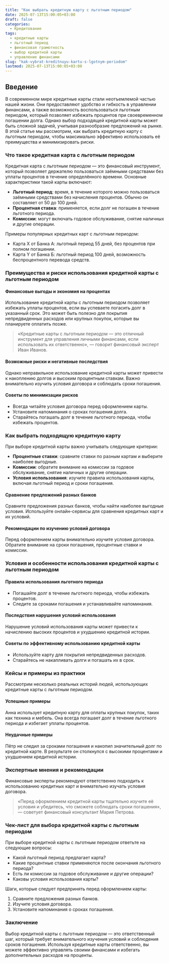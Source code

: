 ```yaml
---
title: "Как выбрать кредитную карту с льготным периодом"
date: 2025-07-13T15:00:05+03:00
draft: false
categories:
  - Кредитование
tags:
  - кредитные карты
  - льготный период
  - финансовая грамотность
  - выбор кредитной карты
  - управление финансами
slug: "kak-vybrat-kreditnuyu-kartu-s-lgotnym-periodom"
lastmod: 2025-07-13T15:00:05+03:00
---
```


## Введение

В современном мире кредитные карты стали неотъемлемой частью нашей жизни. Они предоставляют удобство и гибкость в управлении финансами, а также возможность воспользоваться льготным периодом, который позволяет избежать процентов при своевременном погашении долга. Однако выбор подходящей кредитной карты может быть сложной задачей, учитывая разнообразие предложений на рынке. В этой статье мы рассмотрим, как выбрать кредитную карту с льготным периодом, чтобы максимально эффективно использовать её преимущества и минимизировать риски.

### Что такое кредитная карта с льготным периодом

Кредитная карта с льготным периодом — это финансовый инструмент, который позволяет держателю пользоваться заёмными средствами без уплаты процентов в течение определённого времени. Основные характеристики такой карты включают:

- **Льготный период**: время, в течение которого можно пользоваться заёмными средствами без начисления процентов. Обычно он составляет от 50 до 100 дней.
- **Процентная ставка**: применяется, если долг не погашен в течение льготного периода.
- **Комиссии**: могут включать годовое обслуживание, снятие наличных и другие операции.

Примеры популярных кредитных карт с льготным периодом:
- Карта X от Банка А: льготный период 55 дней, без процентов при полном погашении.
- Карта Y от Банка Б: льготный период 100 дней, возможность беспроцентного перевода средств.

### Преимущества и риски использования кредитной карты с льготным периодом

#### Финансовые выгоды и экономия на процентах
Использование кредитной карты с льготным периодом позволяет избежать уплаты процентов, если вы успеваете погасить долг в указанный срок. Это может быть полезно для покрытия непредвиденных расходов или крупных покупок, которые вы планируете оплатить позже.

> «Кредитные карты с льготным периодом — это отличный инструмент для управления личными финансами, если использовать их ответственно», — говорит финансовый эксперт Иван Иванов.

#### Возможные риски и негативные последствия
Однако неправильное использование кредитной карты может привести к накоплению долгов и высоким процентным ставкам. Важно внимательно изучить условия договора и соблюдать сроки погашения.

#### Советы по минимизации рисков
- Всегда читайте условия договора перед оформлением карты.
- Установите напоминания о сроках погашения долга.
- Старайтесь погашать долг в течение льготного периода, чтобы избежать процентов.

### Как выбрать подходящую кредитную карту

При выборе кредитной карты важно учитывать следующие критерии:
- **Процентные ставки**: сравните ставки по разным картам и выберите наиболее выгодные.
- **Комиссии**: обратите внимание на комиссии за годовое обслуживание, снятие наличных и другие операции.
- **Условия использования**: изучите правила использования карты, включая льготный период и сроки погашения.

#### Сравнение предложений разных банков
Сравните предложения разных банков, чтобы найти наиболее выгодные условия. Используйте онлайн-сервисы для сравнения кредитных карт и их условий.

#### Рекомендации по изучению условий договора
Перед оформлением карты внимательно изучите условия договора. Обратите внимание на сроки погашения, процентные ставки и комиссии.

### Условия и особенности использования кредитной карты с льготным периодом

#### Правила использования льготного периода
- Погашайте долг в течение льготного периода, чтобы избежать процентов.
- Следите за сроками погашения и устанавливайте напоминания.

#### Последствия нарушения условий использования
Нарушение условий использования карты может привести к начислению высоких процентов и ухудшению кредитной истории.

#### Советы по эффективному использованию кредитной карты
- Используйте карту для покрытия непредвиденных расходов.
- Старайтесь не накапливать долги и погашать их в срок.

### Кейсы и примеры из практики

Рассмотрим несколько реальных историй людей, использующих кредитные карты с льготным периодом.

#### Успешные примеры
Анна использует кредитную карту для оплаты крупных покупок, таких как техника и мебель. Она всегда погашает долг в течение льготного периода и избегает уплаты процентов.

#### Неудачные примеры
Пётр не следил за сроками погашения и накопил значительный долг по кредитной карте. В результате он столкнулся с высокими процентами и ухудшением кредитной истории.

### Экспертные мнения и рекомендации

Финансовые эксперты рекомендуют ответственно подходить к использованию кредитных карт и внимательно изучать условия договора.

> «Перед оформлением кредитной карты тщательно изучите её условия и убедитесь, что сможете соблюдать сроки погашения», — советует финансовый консультант Мария Петрова.

### Чек-лист для выбора кредитной карты с льготным периодом

При выборе кредитной карты с льготным периодом ответьте на следующие вопросы:
- Какой льготный период предлагает карта?
- Какие процентные ставки применяются после окончания льготного периода?
- Есть ли комиссии за годовое обслуживание и другие операции?
- Каковы условия использования карты?

Шаги, которые следует предпринять перед оформлением карты:
1. Сравните предложения разных банков.
2. Изучите условия договора.
3. Установите напоминания о сроках погашения.

### Заключение

Выбор кредитной карты с льготным периодом — это ответственный шаг, который требует внимательного изучения условий и соблюдения сроков погашения. Используя кредитные карты ответственно, вы можете эффективно управлять своими финансами и избегать дополнительных расходов на проценты.
